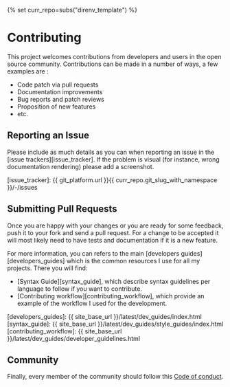 {% set curr_repo=subs("direnv_template") %}

<!-- BEGIN MKDOCS TEMPLATE -->
<!--
WARNING, DO NOT UPDATE CONTENT BETWEEN MKDOCS TEMPLATE TAG !
Modified content will be overwritten when updating
-->

# Contributing

This project welcomes contributions from developers and users in the open source
community. Contributions can be made in a number of ways, a few examples are :

  * Code patch via pull requests
  * Documentation improvements
  * Bug reports and patch reviews
  * Proposition of new features
  * etc.

## Reporting an Issue

Please include as much details as you can when reporting an issue in the [issue
trackers][issue_tracker]. If the problem is visual (for instance, wrong
documentation rendering) please add a screenshot.

[issue_tracker]: {{ git_platform.url }}{{ curr_repo.git_slug_with_namespace }}/-/issues

## Submitting Pull Requests

Once you are happy with your changes or you are ready for some feedback, push it
to your fork and send a pull request. For a change to be accepted it will most
likely need to have tests and documentation if it is a new feature.

For more information, you can refers to the main [developers
guides][developers_guides] which is the common resources I use for all
my projects. There you will find:

  * [Syntax Guide][syntax_guide], which describe syntax guidelines per language
    to follow if you want to contribute.
  * [Contributing workflow][contributing_workflow], which provide an example
    of the workflow I used for the development.

[developers_guides]: {{ site_base_url }}/latest/dev_guides/index.html
[syntax_guide]: {{ site_base_url }}/latest/dev_guides/style_guides/index.html
[contributing_workflow]: {{ site_base_url }}/latest/dev_guides/developer_guidelines.html

## Community

Finally, every member of the community should follow this [Code of
conduct][code_of_conduct].

[code_of_conduct]: code_of_conduct.md

<!-- END MKDOCS TEMPLATE -->
